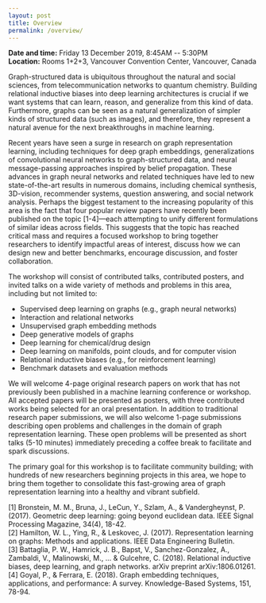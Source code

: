 ```yaml
---
layout: post
title: Overview
permalink: /overview/
---
```


**Date and time:** Friday 13 December 2019, 8:45AM -- 5:30PM<br>
**Location:** Rooms 1+2+3, Vancouver Convention Center, Vancouver, Canada

Graph-structured data is ubiquitous throughout the natural and social sciences, from telecommunication networks to quantum chemistry. Building relational inductive biases into deep learning architectures is crucial if we want systems that can learn, reason, and generalize from this kind of data. Furthermore, graphs can be seen as a natural generalization of simpler kinds of structured data (such as images), and therefore, they represent a natural avenue for the next breakthroughs in machine learning.

Recent years have seen a surge in research on graph representation learning, including techniques for deep graph embeddings, generalizations of convolutional neural networks to graph-structured data, and neural message-passing approaches inspired by belief propagation. These advances in graph neural networks and related techniques have led to new state-of-the-art results in numerous domains, including chemical synthesis, 3D-vision, recommender systems, question answering, and social network analysis. Perhaps the biggest testament to the increasing popularity of this area is the fact that four popular review papers have recently been published on the topic [1-4]—each attempting to unify different formulations of similar ideas across fields. This suggests that the topic has reached critical mass and requires a focused workshop to bring together researchers to identify impactful areas of interest, discuss how we can design new and better benchmarks, encourage discussion, and foster collaboration. 

The workshop will consist of contributed talks, contributed posters, and invited talks on a wide variety of methods and problems in this area, including but not limited to:
- Supervised deep learning on graphs (e.g., graph neural networks)
- Interaction and relational networks
- Unsupervised graph embedding methods
- Deep generative models of graphs 
- Deep learning for chemical/drug design
- Deep learning on manifolds, point clouds, and for computer vision
- Relational inductive biases (e.g., for reinforcement learning)
- Benchmark datasets and evaluation methods

We will welcome 4-page original research papers on work that has not previously been published in a machine learning conference or workshop. 
All accepted papers will be presented as posters, with three contributed works being selected for an oral presentation. In addition to traditional research paper submissions, we will also welcome 1-page submissions describing open problems and challenges in the domain of graph representation learning.
These open problems will be presented as short talks (5-10 minutes) immediately preceding a coffee break to facilitate and spark discussions. 

The primary goal for this workshop is to facilitate community building; with hundreds of new researchers beginning projects in this area, we hope to bring them together to consolidate this fast-growing area of graph representation learning into a healthy and vibrant subfield. 

[1] Bronstein, M. M., Bruna, J., LeCun, Y., Szlam, A., & Vandergheynst, P. (2017). Geometric deep learning: going beyond euclidean data. IEEE Signal Processing Magazine, 34(4), 18-42.<br>
[2] Hamilton, W. L., Ying, R., & Leskovec, J. (2017). Representation learning on graphs: Methods and applications. IEEE Data Engineering Bulletin. <br>
[3] Battaglia, P. W., Hamrick, J. B., Bapst, V., Sanchez-Gonzalez, A., Zambaldi, V., Malinowski, M., ... & Gulcehre, C. (2018). Relational inductive biases, deep learning, and graph networks. arXiv preprint arXiv:1806.01261.<br>
[4] Goyal, P., & Ferrara, E. (2018). Graph embedding techniques, applications, and performance: A survey. Knowledge-Based Systems, 151, 78-94.<br>
